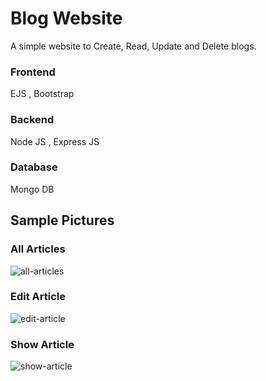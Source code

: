 # Blog Website

A simple website to Create, Read, Update and Delete blogs.

### Frontend 
EJS , Bootstrap
### Backend 
Node JS , Express JS
### Database 
Mongo DB

## Sample Pictures

### All Articles
![all-articles]()

### Edit Article
![edit-article]()

### Show Article
![show-article]()
